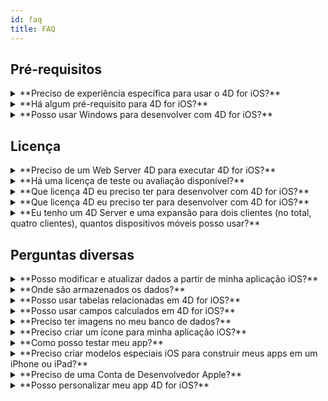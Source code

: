 ```yaml
---
id: faq
title: FAQ
---
```


## Pré-requisitos

<details>
<summary>
    **Preciso de experiência específica para usar o 4D for iOS?**
</summary>

Com 4D for iOS, pode criar facilmente projetos móveis diretamente desde 4D, sem necessidade de experiência prévia na criação de aplicações iOS nativas!

O editor de projetos móveis foi criado para que seja possível usar 4D for iOS sem nenhum conhecimento específico no desenvolvimento de aplicações móveis.

</details>

<details>
<summary>
**Há algum pré-requisito para 4D for iOS?**
</summary>

### Tabela de comparação de tabelas

| Xcode  | Swift | iOS  | 4D        | macOS   |
| ------ | ----- | ---- | --------- | ------- |
| 12.0   | 5.3   | 14.0 | 18R5 beta | 10.15.2 |
| 12.0   | 5.3   | 14.0 | 18R4      | 10.15.2 |
| 11.5   | 5.2.4 | 13.5 | 18R3      | 10.15.2 |
| 11.4   | 5.2   | 13.4 | 18.2      | 10.15.2 |
| 11.3.1 | 5.1.3 | 13.3 | 18.1      | 10.14.4 |
| 11.3.1 | 5.1.3 | 13.3 | 18R2      | 10.14.4 |
| 11.2   | 5.1   | 13.2 | 18        | 10.14.4 |
| 10.2.1 | 5.0   | 12.2 | 17R6      | 10.14.4 |
| 10.2   | 4.2.1 | 12.2 | 17R5      | 10.14.3 |
| 10.1   | 4.2.1 | 12   | 17R4      | 10.13.6 |
| 10.0   | 4.2   | 12   | 17R3      | 10.13.6 |
| 9.4    | 4.1.2 | 11.4 | 17R2      | 10.13.2 |
| 9.3.1  | 4.1   | 11.3 | 17R2      | 10.13.2 |

Caso precise de uma versão antiga de Xcode pode baixá-la aqui: https://developer.apple.com/download/more/

=> Só os desenvolvedores registrados podem descarregar versões prévias através do website de desenvolvedores de Apple.

Veja a lista de pré-requisitos  [aqui](prerequisites.html).

</details>


<details>
<summary>
**Posso usar Windows para desenvolver com 4D for iOS?**
</summary>

Não. Deve desenvolver em macOS, pois é preciso Xcode para compilar a aplicação final e executar o Simulador.

</details>


## Licença

<details>
<summary>
**Preciso de um Web Server 4D para executar 4D for iOS?**
</summary>

Não - 4D for iOS está incluído em 4D Server v17 R2 e superior.

</details>



<details>
<summary>
**Há uma licença de teste ou avaliação disponível?**
</summary>

Se já tiver uma licença 4D Developer Pro ou 4D Server para 4D v17 R2 ou posterior, já está incluido o 4D for iOS.

Se ainda não for um 4D Partner, ou não participa no programa 4D Manutenção, você tem que esperar por 4D V18.

</details>


<details>
<summary>
**Que licença 4D eu preciso ter para desenvolver com 4D for iOS?**
</summary>

É preciso uma licença 4D Developer Pro v17 R2 ou mais recente (macOS) para desenvolver aplicações 4D for iOS.

</details>


<details>
<summary>
**Que licença 4D eu preciso ter para desenvolver com 4D for iOS?**
</summary>

É preciso ter uma licença 4D Server (macOS ou Windows) v17 R2 ou mais nova, para implementar aplicações iOS.

Não é preciso licenças adicionais. Suas aplicações 4D for iOS compartilham as mesmas licenças que as de 4D Remote (cliente).

Clientes podem se conectar em Macs, PCs Windows ou iPhones, desde o número total de usuários simultâneos esteja coberto pela licença 4D Server.

</details>


<details>
<summary>
**Eu tenho um 4D Server e uma expansão para dois clientes (no total, quatro clientes), quantos dispositivos móveis posso usar?**
</summary>

Pode usar até quatro dispositivos móveis.

</details>


## Perguntas diversas

<details>
<summary>
**Posso modificar e atualizar dados a partir de minha aplicação iOS?**
</summary>

Sim, claro.

</details>

<details>
<summary>
**Onde são armazenados os dados?**
</summary>

Seus dados são armazenados localmente no aparelho iOS. Isso permite que acesse seus dados em modo offline.

</details>


<details>
<summary>
**Posso usar tabelas relacionadas em 4D for iOS?**
</summary>

Sabemos que você precisa usar muitas tabelas relacionadas para suas aplicações e estamos trabalhando no acesso à tabelas relacionadas nos lançamentos futuros de 4D for iOS.

</details>


<details>
<summary>
**Posso usar campos calculados em 4D for iOS?**
</summary>

Você pode criar campos pré-calculados em 4D e publicá-los a partir da [Seção Estrutura](structure.html) do editor de projeto de 4D for iOS.

</details>


<details>
<summary>
**Preciso ter imagens no meu banco de dados?**
</summary>

Não é obrigatório ter imagens, mas é recomendado que sejam usadas para oferecer uma melhor experiência de usuário.

4D for iOS oferece uma variedade de modelos de[formulários listados](list-form-templates.html) e [formulários detalhados](detail-form-templates.html). Com ou sem imagens, com gráficos...

</details>

<details>
<summary>
**Preciso criar um ícone para minha aplicação iOS?**
</summary>

É recomendável ter um ícone para seu app 4D for iOS. Se não tiver um, o ícone padrão (logo 4D) será usado.

Se já tiver ícones para sua aplicação 4D Desktop, pode arrastar e soltar diretamente na área ícone na seção  [Geral](general.html) do editor de projeto.

</details>


<details>
<summary>
**Como posso testar meu app?**
</summary>

4D for iOS permite que teste seus apps em [Simulador](simulator.html). Para testar seu app no aparelho iOS precisa ter uma **conta paga de desenvolvedor de  Apple** (install-device.html) (iPhone e iPad).

**Nota:** para instalar seu app com uma **conta desenvolvedor gratuita**, é preciso abrir seu projeto gerado iOS e instalar seu app usando Xcode.

</details>


<details>
<summary>
**Preciso criar modelos especiais iOS para construir meus apps em um iPhone ou iPad?**
</summary>

Todos os modelos disponíveis em 4D for iOS estão otimizados para o iPhone. Também funcionam bem em iPads.

</details>



<details>
<summary>
     **Preciso de uma Conta de Desenvolvedor Apple?**
</summary>

Para testar seu app, é preciso criar pelo menos uma [conta gratuita de Desenvolvedor Apple](free-developer-account.html).

Para implementar um app 4D for iOS, é preciso se inscrever em  [Programa Apple Developer Enterprise](register-apple-developer-enterprise-program.html) (para implementação in-house) ou [Programa Apple Developer](register-apple-developer-program-organization.html) (para implementação App Store).

</details>

<details>
<summary>
**Posso personalizar meu app 4D for iOS?**
</summary>

4D for iOS gera um projeto real Xcode que pode  [abrir e modificar](open-xcode.html) de acordo com suas necessidades.

</details>




